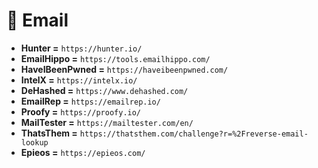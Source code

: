 # 📧 Email

- **Hunter =** `https://hunter.io/`
- **EmailHippo =** `https://tools.emailhippo.com/`
- **HaveIBeenPwned =** `https://haveibeenpwned.com/`
- **IntelX =** `https://intelx.io/`
- **DeHashed =** `https://www.dehashed.com/`
- **EmailRep =** `https://emailrep.io/`
- **Proofy =** `https://proofy.io/`
- **MailTester =** `https://mailtester.com/en/`
- **ThatsThem =** `https://thatsthem.com/challenge?r=%2Freverse-email-lookup`
- **Epieos =** `https://epieos.com/`
